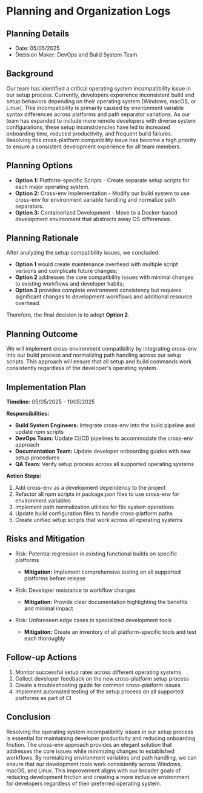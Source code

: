 # Planning and Organization Logs
## Planning Details
- Date: 05/05/2025
- Decision Maker: DevOps and Build System Team

## Background
Our team has identified a critical operating system incompatibility issue in our setup process. Currently, developers experience inconsistent build and setup behaviors depending on their operating system (Windows, macOS, or Linux). This incompatibility is primarily caused by environment variable syntax differences across platforms and path separator variations. As our team has expanded to include more remote developers with diverse system configurations, these setup inconsistencies have led to increased onboarding time, reduced productivity, and frequent build failures. Resolving this cross-platform compatibility issue has become a high priority to ensure a consistent development experience for all team members.

## Planning Options
- **Option 1:** Platform-specific Scripts - Create separate setup scripts for each major operating system.
- **Option 2:** Cross-env Implementation - Modify our build system to use cross-env for environment variable handling and normalize path separators.
- **Option 3:** Containerized Development - Move to a Docker-based development environment that abstracts away OS differences.

## Planning Rationale
After analyzing the setup compatibility issues, we concluded:

- **Option 1** would create maintenance overhead with multiple script versions and complicate future changes;
- **Option 2** addresses the core compatibility issues with minimal changes to existing workflows and developer habits;
- **Option 3** provides complete environment consistency but requires significant changes to development workflows and additional resource overhead.

Therefore, the final decision is to adopt **Option 2**.

## Planning Outcome
We will implement cross-environment compatibility by integrating cross-env into our build process and normalizing path handling across our setup scripts. This approach will ensure that all setup and build commands work consistently regardless of the developer's operating system.

## Implementation Plan
**Timeline:** 05/05/2025 - 11/05/2025

**Responsibilities:**
- **Build System Engineers:** Integrate cross-env into the build pipeline and update npm scripts
- **DevOps Team:** Update CI/CD pipelines to accommodate the cross-env approach
- **Documentation Team:** Update developer onboarding guides with new setup procedures
- **QA Team:** Verify setup process across all supported operating systems

**Action Steps:**
1. Add cross-env as a development dependency to the project
2. Refactor all npm scripts in package.json files to use cross-env for environment variables
3. Implement path normalization utilities for file system operations
4. Update build configuration files to handle cross-platform paths
5. Create unified setup scripts that work across all operating systems

## Risks and Mitigation
- Risk: Potential regression in existing functional builds on specific platforms
  - **Mitigation:** Implement comprehensive testing on all supported platforms before release

- Risk: Developer resistance to workflow changes
  - **Mitigation:** Provide clear documentation highlighting the benefits and minimal impact

- Risk: Unforeseen edge cases in specialized development tools
  - **Mitigation:** Create an inventory of all platform-specific tools and test each thoroughly

## Follow-up Actions
1. Monitor successful setup rates across different operating systems
2. Collect developer feedback on the new cross-platform setup process
3. Create a troubleshooting guide for common cross-platform issues
4. Implement automated testing of the setup process on all supported platforms as part of CI

## Conclusion
Resolving the operating system incompatibility issues in our setup process is essential for maintaining developer productivity and reducing onboarding friction. The cross-env approach provides an elegant solution that addresses the core issues while minimizing changes to established workflows. By normalizing environment variables and path handling, we can ensure that our development tools work consistently across Windows, macOS, and Linux. This improvement aligns with our broader goals of reducing development friction and creating a more inclusive environment for developers regardless of their preferred operating system.